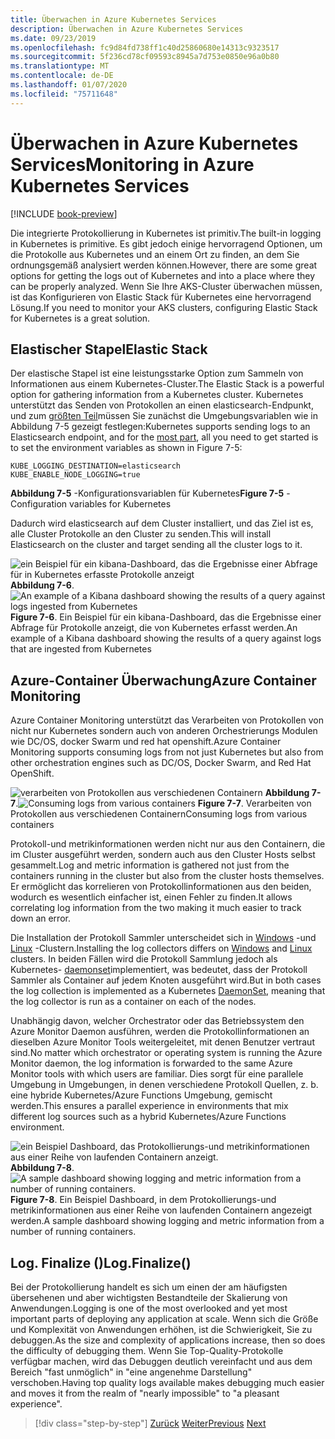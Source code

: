 ```yaml
---
title: Überwachen in Azure Kubernetes Services
description: Überwachen in Azure Kubernetes Services
ms.date: 09/23/2019
ms.openlocfilehash: fc9d84fd738ff1c40d25860680e14313c9323517
ms.sourcegitcommit: 5f236cd78cf09593c8945a7d753e0850e96a0b80
ms.translationtype: MT
ms.contentlocale: de-DE
ms.lasthandoff: 01/07/2020
ms.locfileid: "75711648"
---
```

# <a name="monitoring-in-azure-kubernetes-services"></a><span data-ttu-id="45251-103">Überwachen in Azure Kubernetes Services</span><span class="sxs-lookup"><span data-stu-id="45251-103">Monitoring in Azure Kubernetes Services</span></span>

[!INCLUDE [book-preview](../../../includes/book-preview.md)]

<span data-ttu-id="45251-104">Die integrierte Protokollierung in Kubernetes ist primitiv.</span><span class="sxs-lookup"><span data-stu-id="45251-104">The built-in logging in Kubernetes is primitive.</span></span> <span data-ttu-id="45251-105">Es gibt jedoch einige hervorragend Optionen, um die Protokolle aus Kubernetes und an einem Ort zu finden, an dem Sie ordnungsgemäß analysiert werden können.</span><span class="sxs-lookup"><span data-stu-id="45251-105">However, there are some great options for getting the logs out of Kubernetes and into a place where they can be properly analyzed.</span></span> <span data-ttu-id="45251-106">Wenn Sie Ihre AKS-Cluster überwachen müssen, ist das Konfigurieren von Elastic Stack für Kubernetes eine hervorragend Lösung.</span><span class="sxs-lookup"><span data-stu-id="45251-106">If you need to monitor your AKS clusters, configuring Elastic Stack for Kubernetes is a great solution.</span></span>

## <a name="elastic-stack"></a><span data-ttu-id="45251-107">Elastischer Stapel</span><span class="sxs-lookup"><span data-stu-id="45251-107">Elastic Stack</span></span>

<span data-ttu-id="45251-108">Der elastische Stapel ist eine leistungsstarke Option zum Sammeln von Informationen aus einem Kubernetes-Cluster.</span><span class="sxs-lookup"><span data-stu-id="45251-108">The Elastic Stack is a powerful option for gathering information from a Kubernetes cluster.</span></span> <span data-ttu-id="45251-109">Kubernetes unterstützt das Senden von Protokollen an einen elasticsearch-Endpunkt, und zum [größten Teil](https://kubernetes.io/docs/tasks/debug-application-cluster/logging-elasticsearch-kibana/)müssen Sie zunächst die Umgebungsvariablen wie in Abbildung 7-5 gezeigt festlegen:</span><span class="sxs-lookup"><span data-stu-id="45251-109">Kubernetes supports sending logs to an Elasticsearch endpoint, and for the [most part](https://kubernetes.io/docs/tasks/debug-application-cluster/logging-elasticsearch-kibana/), all you need to get started is to set the environment variables as shown in Figure 7-5:</span></span>

```kubernetes
KUBE_LOGGING_DESTINATION=elasticsearch
KUBE_ENABLE_NODE_LOGGING=true
```

<span data-ttu-id="45251-110">**Abbildung 7-5** -Konfigurationsvariablen für Kubernetes</span><span class="sxs-lookup"><span data-stu-id="45251-110">**Figure 7-5** - Configuration variables for Kubernetes</span></span>

<span data-ttu-id="45251-111">Dadurch wird elasticsearch auf dem Cluster installiert, und das Ziel ist es, alle Cluster Protokolle an den Cluster zu senden.</span><span class="sxs-lookup"><span data-stu-id="45251-111">This will install Elasticsearch on the cluster and target sending all the cluster logs to it.</span></span>

<span data-ttu-id="45251-112">![ein Beispiel für ein kibana-Dashboard, das die Ergebnisse einer Abfrage für in Kubernetes erfasste Protokolle anzeigt](./media/kibana-dashboard.png)
**Abbildung 7-6**.</span><span class="sxs-lookup"><span data-stu-id="45251-112">![An example of a Kibana dashboard showing the results of a query against logs ingested from Kubernetes](./media/kibana-dashboard.png)
**Figure 7-6**.</span></span> <span data-ttu-id="45251-113">Ein Beispiel für ein kibana-Dashboard, das die Ergebnisse einer Abfrage für Protokolle anzeigt, die von Kubernetes erfasst werden.</span><span class="sxs-lookup"><span data-stu-id="45251-113">An example of a Kibana dashboard showing the results of a query against logs that are ingested from Kubernetes</span></span>

## <a name="azure-container-monitoring"></a><span data-ttu-id="45251-114">Azure-Container Überwachung</span><span class="sxs-lookup"><span data-stu-id="45251-114">Azure Container Monitoring</span></span>

<span data-ttu-id="45251-115">Azure Container Monitoring unterstützt das Verarbeiten von Protokollen von nicht nur Kubernetes sondern auch von anderen Orchestrierungs Modulen wie DC/OS, docker Swarm und red hat openshift.</span><span class="sxs-lookup"><span data-stu-id="45251-115">Azure Container Monitoring supports consuming logs from not just Kubernetes but also from other orchestration engines such as DC/OS, Docker Swarm, and Red Hat OpenShift.</span></span>

<span data-ttu-id="45251-116">![verarbeiten von Protokollen aus verschiedenen Containern](./media/containers-diagram.png)
**Abbildung 7-7**.</span><span class="sxs-lookup"><span data-stu-id="45251-116">![Consuming logs from various containers](./media/containers-diagram.png)
**Figure 7-7**.</span></span>  <span data-ttu-id="45251-117">Verarbeiten von Protokollen aus verschiedenen Containern</span><span class="sxs-lookup"><span data-stu-id="45251-117">Consuming logs from various containers</span></span>

<span data-ttu-id="45251-118">Protokoll-und metrikinformationen werden nicht nur aus den Containern, die im Cluster ausgeführt werden, sondern auch aus den Cluster Hosts selbst gesammelt.</span><span class="sxs-lookup"><span data-stu-id="45251-118">Log and metric information is gathered not just from the containers running in the cluster but also from the cluster hosts themselves.</span></span> <span data-ttu-id="45251-119">Er ermöglicht das korrelieren von Protokollinformationen aus den beiden, wodurch es wesentlich einfacher ist, einen Fehler zu finden.</span><span class="sxs-lookup"><span data-stu-id="45251-119">It allows correlating log information from the two making it much easier to track down an error.</span></span>

<span data-ttu-id="45251-120">Die Installation der Protokoll Sammler unterscheidet sich in [Windows](https://docs.microsoft.com/azure/azure-monitor/insights/containers#configure-a-log-analytics-windows-agent-for-kubernetes) -und [Linux](https://docs.microsoft.com/azure/azure-monitor/insights/containers#configure-a-log-analytics-linux-agent-for-kubernetes) -Clustern.</span><span class="sxs-lookup"><span data-stu-id="45251-120">Installing the log collectors differs on [Windows](https://docs.microsoft.com/azure/azure-monitor/insights/containers#configure-a-log-analytics-windows-agent-for-kubernetes) and [Linux](https://docs.microsoft.com/azure/azure-monitor/insights/containers#configure-a-log-analytics-linux-agent-for-kubernetes) clusters.</span></span> <span data-ttu-id="45251-121">In beiden Fällen wird die Protokoll Sammlung jedoch als Kubernetes- [daemonset](https://kubernetes.io/docs/concepts/workloads/controllers/daemonset/)implementiert, was bedeutet, dass der Protokoll Sammler als Container auf jedem Knoten ausgeführt wird.</span><span class="sxs-lookup"><span data-stu-id="45251-121">But in both cases the log collection is implemented as a Kubernetes [DaemonSet](https://kubernetes.io/docs/concepts/workloads/controllers/daemonset/), meaning that the log collector is run as a container on each of the nodes.</span></span>

<span data-ttu-id="45251-122">Unabhängig davon, welcher Orchestrator oder das Betriebssystem den Azure Monitor Daemon ausführen, werden die Protokollinformationen an dieselben Azure Monitor Tools weitergeleitet, mit denen Benutzer vertraut sind.</span><span class="sxs-lookup"><span data-stu-id="45251-122">No matter which orchestrator or operating system is running the Azure Monitor daemon, the log information is forwarded to the same Azure Monitor tools with which users are familiar.</span></span> <span data-ttu-id="45251-123">Dies sorgt für eine parallele Umgebung in Umgebungen, in denen verschiedene Protokoll Quellen, z. b. eine hybride Kubernetes/Azure Functions Umgebung, gemischt werden.</span><span class="sxs-lookup"><span data-stu-id="45251-123">This ensures a parallel experience in environments that mix different log sources such as a hybrid Kubernetes/Azure Functions environment.</span></span>

<span data-ttu-id="45251-124">![ein Beispiel Dashboard, das Protokollierungs-und metrikinformationen aus einer Reihe von laufenden Containern anzeigt.](./media/containers-dashboard.png)
**Abbildung 7-8**.</span><span class="sxs-lookup"><span data-stu-id="45251-124">![A sample dashboard showing logging and metric information from a number of running containers.](./media/containers-dashboard.png)
**Figure 7-8**.</span></span> <span data-ttu-id="45251-125">Ein Beispiel Dashboard, in dem Protokollierungs-und metrikinformationen aus einer Reihe von laufenden Containern angezeigt werden.</span><span class="sxs-lookup"><span data-stu-id="45251-125">A sample dashboard showing logging and metric information from a number of running containers.</span></span>

## <a name="logfinalize"></a><span data-ttu-id="45251-126">Log. Finalize ()</span><span class="sxs-lookup"><span data-stu-id="45251-126">Log.Finalize()</span></span>

<span data-ttu-id="45251-127">Bei der Protokollierung handelt es sich um einen der am häufigsten übersehenen und aber wichtigsten Bestandteile der Skalierung von Anwendungen.</span><span class="sxs-lookup"><span data-stu-id="45251-127">Logging is one of the most overlooked and yet most important parts of deploying any application at scale.</span></span> <span data-ttu-id="45251-128">Wenn sich die Größe und Komplexität von Anwendungen erhöhen, ist die Schwierigkeit, Sie zu debuggen.</span><span class="sxs-lookup"><span data-stu-id="45251-128">As the size and complexity of applications increase, then so does the difficulty of debugging them.</span></span> <span data-ttu-id="45251-129">Wenn Sie Top-Quality-Protokolle verfügbar machen, wird das Debuggen deutlich vereinfacht und aus dem Bereich "fast unmöglich" in "eine angenehme Darstellung" verschoben.</span><span class="sxs-lookup"><span data-stu-id="45251-129">Having top quality logs available makes debugging much easier and moves it from the realm of "nearly impossible" to "a pleasant experience".</span></span>

>[!div class="step-by-step"]
><span data-ttu-id="45251-130">[Zurück](logging-with-elastic-stack.md)
>[Weiter](azure-monitor.md)</span><span class="sxs-lookup"><span data-stu-id="45251-130">[Previous](logging-with-elastic-stack.md)
[Next](azure-monitor.md)</span></span>
